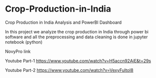 # Crop-Production-in-India
Crop Production in India Analysis and PowerBI Dashboard

In this project we analyze the crop production in India through power bi software
and all the preprocessing and data cleaning is done in jupyter notebook (python)

NovyPro link


Youtube Part-1
https://www.youtube.com/watch?v=H5accn92AjE&t=29s

Youtube Part-2
https://www.youtube.com/watch?v=VexyFuItoI8
